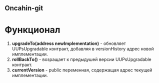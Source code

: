 ## Oncahin-git
# Функционал
1. **upgradeTo(address newImplementation)** - обновляет UUPsUpgradable контракт, добавляя в versionHistory адрес новой имплементации.
2. **rollBackTo()** - возращает к предыдушей версии UUPsUpgradable контракт.
3. **currentVersion** - public переменная, содержащая адрес текущей имплементации.
